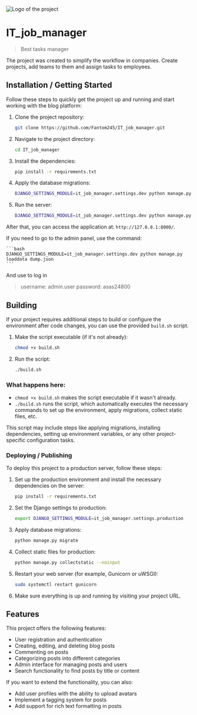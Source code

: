 ![Logo of the project](https://raw.githubusercontent.com/jehna/readme-best-practices/master/sample-logo.png)

# IT_job_manager
> Best tasks manager

The project was created to simplify the workflow in companies. Create projects, add teams to them and assign tasks to employees.

## Installation / Getting Started

Follow these steps to quickly get the project up and running and start working with the blog platform:

1. Clone the project repository:

    ```bash
    git clone https://github.com/Fantom245/IT_job_manager.git
    ```

2. Navigate to the project directory:

    ```bash
    cd IT_job_manager
    ```

3. Install the dependencies:

    ```bash
    pip install -r requirements.txt
    ```

4. Apply the database migrations:

    ```bash
    DJANGO_SETTINGS_MODULE=it_job_manager.settings.dev python manage.py migrate
    ```

5. Run the server:

    ```bash
    DJANGO_SETTINGS_MODULE=it_job_manager.settings.dev python manage.py runserver
    ```

After that, you can access the application at: `http://127.0.0.1:8000/`.

If you need to go to the admin panel, use the command:

    ```bash
    DJANGO_SETTINGS_MODULE=it_job_manager.settings.dev python manage.py loaddata dump.json
    ```
And use to log in
> username: admin.user
> password: asas24800

## Building

If your project requires additional steps to build or configure the environment after code changes, you can use the provided `build.sh` script.

1. Make the script executable (if it's not already):

    ```bash
    chmod +x build.sh
    ```

2. Run the script:

    ```bash
    ./build.sh
    ```

### What happens here:
- `chmod +x build.sh` makes the script executable if it wasn't already.
- `./build.sh` runs the script, which automatically executes the necessary commands to set up the environment, apply migrations, collect static files, etc.

This script may include steps like applying migrations, installing dependencies, setting up environment variables, or any other project-specific configuration tasks.

### Deploying / Publishing

To deploy this project to a production server, follow these steps:

1. Set up the production environment and install the necessary dependencies on the server:

    ```bash
    pip install -r requirements.txt
    ```

2. Set the Django settings to production:

    ```bash
    export DJANGO_SETTINGS_MODULE=it_job_manager.settings.production
    ```

3. Apply database migrations:

    ```bash
    python manage.py migrate
    ```

4. Collect static files for production:

    ```bash
    python manage.py collectstatic --noinput
    ```

5. Restart your web server (for example, Gunicorn or uWSGI):

    ```bash
    sudo systemctl restart gunicorn
    ```

6. Make sure everything is up and running by visiting your project URL.

## Features

This project offers the following features:

* User registration and authentication
* Creating, editing, and deleting blog posts
* Commenting on posts
* Categorizing posts into different categories
* Admin interface for managing posts and users
* Search functionality to find posts by title or content

If you want to extend the functionality, you can also:

* Add user profiles with the ability to upload avatars
* Implement a tagging system for posts
* Add support for rich text formatting in posts
